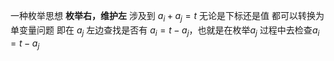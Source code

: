 一种枚举思想 **枚举右，维护左**
    涉及到 $a_i+a_j=t$ 无论是下标还是值 都可以转换为单变量问题 即在 $a_j$ 左边查找是否有 $a_i = t-a_j$，也就是在枚举$a_j$ 过程中去检查$a_i = t-a_j$